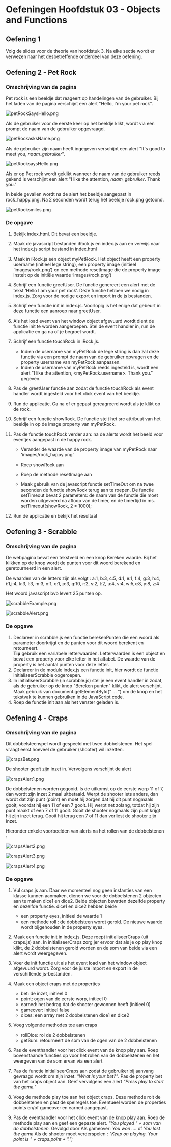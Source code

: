 # Oefeningen Hoofdstuk 03 - Objects and Functions

## Oefening 1

Volg de slides voor de theorie van hoofdstuk 3. Na elke sectie wordt er verwezen naar het desbetreffende onderdeel van deze oefening.

## Oefening 2 - Pet Rock

### Omschrijving van de pagina

Pet rock is een beeldje dat reageert op handelingen van de gebruiker.
Bij het laden van de pagina verschijnt een alert "Hello, I'm your pet rock".

![petRockSaysHello.png](images/petRock_index.png 'pet rock says hello')

Als de gebruiker voor de eerste keer op het beeldje klikt, wordt via een prompt de naam van de gebruiker opgevraagd.

![petRockasksName.png](images/petRock_askName.png 'pet rock asks yours name')

Als de gebruiker zijn naam heeft ingegeven verschijnt een alert "It's good to meet you, _naam_gebruiker_".

![petRocksaysHello.png](images/petRock_niceToMeet.png 'pet rock says nice to meet')

Als er op Pet rock wordt geklikt wanneer de naam van de gebruiker reeds gekend is verschijnt een alert "I like the attention, _naam_gebruiker_. Thank you."

In beide gevallen wordt na de alert het beeldje aangepast in rock_happy.png. Na 2 seconden wordt terug het beeldje rock.png getoond.

![petRocksmiles.png](images/petRock_smile.png 'pet rock smiles')

### De opgave

1. Bekijk index.html. Dit bevat een beeldje.
2. Maak de javascript bestanden iRock.js en index.js aan en verwijs naar het index.js script bestand in index.html
3. Maak in iRock.js een object myPetRock. Het object heeft een property username (initieel lege string), een property image (initieel ‘images/rock.png’) en een methode resetImage die de property image instelt op de initiële waarde ‘images/rock.png’)

4. Schrijf een functie greetUser. De functie genereert een alert met de tekst ‘Hello I am your pet rock’. Deze functie hebben we nodig in index.js. Zorg voor de nodige export en import in de js bestanden.

5. Schrijf een functie init in index.js. Voorlopig is het enige dat gebeurt in deze functie een aanroep naar greetUser.

6. Als het load event van het window object afgevuurd wordt dient de functie init te worden aangeroepen. Stel de event handler in, run de applicatie en ga na of je begroet wordt.

7. Schrijf een functie touchRock in iRock.js.

   - Indien de username van myPetRock de lege string is dan zal deze functie via een prompt de naam van de gebruiker opvragen en de property username van myPetRock aanpassen.
   - Indien de username van myPetRock reeds ingesteld is, wordt een alert "I like the attention, <myPetRock.username>. Thank you." gegeven.

8. Pas de greetUser functie aan zodat de functie touchRock als event handler wordt ingesteld voor het click event van het beeldje.

9. Run de applicatie. Ga na of er gepast gereagreerd wordt als je klikt op de rock.

10. Schrijf een functie showRock. De functie stelt het src attribuut van het beeldje in op de image property van myPetRock.

11. Pas de functie touchRock verder aan: na de alerts wordt het beeld voor eventjes aangepast in de happy rock.

    - Verander de waarde van de property image van myPetRock naar ‘images/rock_happy.png’

    - Roep showRock aan

    - Roep de methode resetImage aan

    - Maak gebruik van de javascript functie setTimeOut om na twee seconden de functie showRock terug aan te roepen. De functie setTimeout bevat 2 parameters: de naam van de functie die moet worden uitgevoerd na afloop van de timer, en de timertijd in ms. setTimeout(showRock, 2 \* 1000);

12. Run de applicatie en bekijk het resultaat

## Oefening 3 - Scrabble

### Omschrijving van de pagina

De webpagina bevat een tekstveld en een knop Bereken waarde. Bij het klikken op de knop wordt de punten voor dit woord berekend en geretourneerd in een alert.

De waarden van de letters zijn als volgt :
a:1, b:3, c:5, d:1, e:1, f:4, g:3, h:4, i:1,j:4, k:3, l:3, m:3, n:1, o:1, p:3, q:10, r:2, s:2, t:2, u:4, v:4, w:5,x:8, y:8, z:4

Het woord javascript bvb levert 25 punten op.

![scrabbleExample.png](images/scrabble_vbJavascript.png 'Voorbeeld Javascript')

![scrabbleAlert.png](images/scrabble_alertJavascript.png 'Alert Javascript')

### De opgave

1. Declareer in scrabble.js een functie berekenPunten die een woord als parameter doorkrijgt en de punten voor dit woord berekent en retourneert.
   <br>**Tip** gebruik een variabele letterwaarden. Letterwaarden is een object en bevat een property voor elke letter in het alfabet. De waarde van de property is het aantal punten voor deze letter.
2. Declareer in de module index.js een functie init, hier wordt de functie initialiseerScrabble opgeroepen.
3. In initialiseerScrabble (in scrabble.js) stel je een event handler in zodat, als de gebruiker op de knop "Bereken punten" klikt, de alert verschijnt. Maak gebruik van document.getElementById(" … ") om de knop en het tekstvak te kunnen gebruiken in de JavaScript code.
4. Roep de functie init aan als het venster geladen is.

## Oefening 4 - Craps

### Omschrijving van de pagina

Dit dobbelsteenspel wordt gespeeld met twee dobbelstenen. Het spel vraagt eerst hoeveel de gebruiker (shooter) wil inzetten.

![crapsBet.png](images/craps_askBet.png 'Ask bet')

De shooter geeft zijn inzet in. Vervolgens verschijnt de alert

![crapsAlert1.png](images/craps_alert1.png 'Alert 1')

De dobbelstenen worden gegooid. Is de uitkomst op de eerste worp 11 of 7, dan wordt zijn inzet 2 maal uitbetaald. Werpt de shooter iets anders, dan wordt dat zijn punt (point) en moet hij zorgen dat hij dit punt nogmaals gooit, voordat hij een 11 of een 7 gooit. Hij werpt net zolang, totdat hij zijn punt maakt of een 7 of 11 gooit. Gooit de shooter nogmaals zijn punt krijgt hij zijn inzet terug. Gooit hij terug een 7 of 11 dan verliest de shooter zijn inzet.

Hieronder enkele voorbeelden van alerts na het rollen van de dobbelstenen :

![crapsAlert2.png](images/craps_alert2.png 'Alert 2')

![crapsAlert3.png](images/craps_alert3.png 'Alert 3')

![crapsAlert4.png](images/craps_alert4.png 'Alert 4')

### De opgave

1. Vul craps.js aan. Daar we momenteel nog geen instanties van een klasse kunnen aanmaken, dienen we voor de dobbelstenen 2 objecten aan te maken dice1 en dice2. Beide objecten bevatten dezelfde property en dezelfde functie. dice1 en dice2 hebben beide
   - een property eyes, initieel de waarde 1
   - een methode roll : de dobbelsteen wordt gerold. De nieuwe waarde wordt bijgehouden in de property eyes.
2. Maak een functie init in index.js. Deze roept initialiseerCraps (uit craps.js) aan. In initialiseerCraps zorg jer ervoor dat als je op play knop klikt, de 2 dobbelstenen gerold worden en de som van beide via een alert wordt weergegeven.

3. Voer de init functie uit als het event load van het window object afgevuurd wordt. Zorg voor de juiste import en export in de verschillende js-bestanden.

4. Maak een object craps met de properties

   - bet: de inzet, initieel 0
   - point: ogen van de eerste worp, initieel 0
   - earned: het bedrag dat de shooter gewonnen heeft (initieel 0)
   - gameover: initieel false
   - dices: een array met 2 dobbelstenen dice1 en dice2

5. Voeg volgende methodes toe aan craps

   - rollDice: rol de 2 dobbelstenen
   - getSum: retourneert de som van de ogen van de 2 dobbelstenen

6. Pas de eventhandler voor het click event van de knop play aan. Roep bovenstaande functies op voor het rollen van de dobbelstenen en het weergeven van de som ervan via een alert

7. Pas de functie initialiseerCraps aan zodat de gebruiker bij aanvang gevraagd wordt om zijn inzet: _"What is your bet?"_. Pas de property bet van het craps object aan. Geef vervolgens een alert _"Press play to start the game."_

8. Voeg de methode play toe aan het object craps. Deze methode rolt de dobbelstenen en past de spelregels toe. Eventueel worden de properties points en/of gameover en earned aangepast.

9. Pas de eventhandler voor het click event van de knop play aan. Roep de methode play aan en geef een gepaste alert.
   _"You played " + som van de dobbelstenen._
   Gevolgd door
   Als gameover: _You won ...._ of _You lost the game_
   Als de shooter moet verderspelen : _"Keep on playing. Your point is " + craps.point + ".";_
